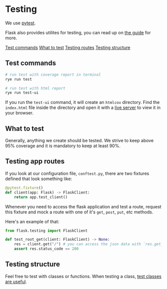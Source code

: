 # Testing

We use [pytest](https://docs.pytest.org/en/8.2.x/).

Flask also provides utilites for testing, you can read up on [the guide](https://flask.palletsprojects.com/en/2.3.x/testing/) for more.

[Test commands](#test-commands)
[What to test](#what-to-test)
[Testing routes](#testing-app-routes)
[Testing structure](#testing-structure)

## Test commands

```bash
# run test with coverage report in terminal
rye run test

# run test with html report
rye run test-ui
```

If you run the `test-ui` command, it will create an `htmlcov` directory.
Find the `index.html` file inside the directory and open it with a
[live server](https://marketplace.visualstudio.com/items?itemName=ritwickdey.LiveServer) to view it in your browser.

## What to test

Generally, anything we create should be tested. We strive to keep above 95% coverage
and it is mandatory to keep at least 90%.

## Testing app routes

If you look at our configuration file, `conftest.py`, there are two fixtures defined that look
something like:

```python
@pytest.fixture()
def client(app: Flask) -> FlaskClient:
    return app.test_client()
```

Whenever you need to access the flask application and test a route,
request this fixture and mock a route with one of it's
`get`, `post`, `put`, etc methods.

Here's an example of that:

```python
from flask.testing import FlaskClient

def test_root_get(client: FlaskClient) -> None:
    res = client.get("/") # you can access the json data with `res.get_json()`
    assert res.status_code == 200
```

## Testing structure

Feel free to test with classes or functions. When testing a class,
[test classes are useful](https://docs.pytest.org/en/7.1.x/getting-started.html#group-multiple-tests-in-a-class).
